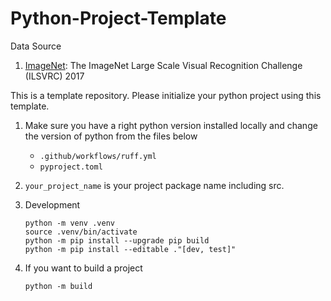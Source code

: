 # Python-Project-Template

Data Source
1. [ImageNet](https://image-net.org/challenges/LSVRC/2017/index.php): The ImageNet Large Scale Visual Recognition Challenge (ILSVRC) 2017


This is a template repository. Please initialize your python project using this template.

1. Make sure you have a right python version installed locally and change the version of python from the files below
   - `.github/workflows/ruff.yml`
   - `pyproject.toml`

2. `your_project_name` is your project package name including src.

3. Development
   ```
   python -m venv .venv
   source .venv/bin/activate
   python -m pip install --upgrade pip build
   python -m pip install --editable ."[dev, test]"
   ```
   
5. If you want to build a project
   ```
   python -m build
   ```

